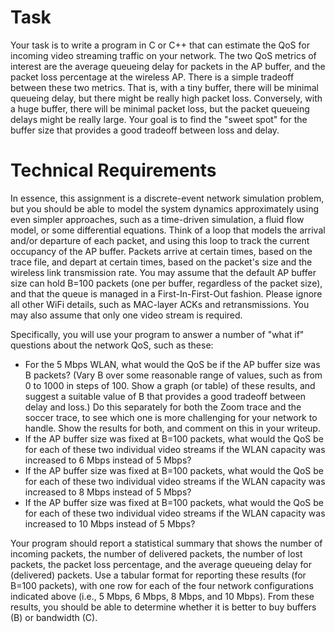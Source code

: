 # Task

Your task is to write a program in C or C++ that can estimate the QoS for incoming video streaming traffic on your network. The two QoS metrics of interest are the average queueing delay for packets in the AP buffer, and the packet loss percentage at the wireless AP. There is a simple tradeoff between these two metrics. That is, with a tiny buffer, there will be minimal queueing delay, but there might be really high packet loss. Conversely, with a huge buffer, there will be minimal packet loss, but the packet queueing delays might be really large. Your goal is to find the "sweet spot" for the buffer size that provides a good tradeoff between loss and delay.

# Technical Requirements

In essence, this assignment is a discrete-event network simulation problem, but you should be able to model the system dynamics approximately using even simpler approaches, such as a time-driven simulation, a fluid flow model, or some differential equations. Think of a loop that models the arrival and/or departure of each packet, and using this loop to track the current occupancy of the AP buffer. Packets arrive at certain times, based on the trace file, and depart at certain times, based on the packet's size and the wireless link transmission rate. You may assume that the default AP buffer size can hold B=100 packets (one per buffer, regardless of the packet size), and that the queue is managed in a First-In-First-Out fashion. Please ignore all other WiFi details, such as MAC-layer ACKs and retransmissions. You may also assume that only one video stream is required.

Specifically, you will use your program to answer a number of "what if" questions about the network QoS, such as these:

- For the 5 Mbps WLAN, what would the QoS be if the AP buffer size was B packets? (Vary B over some reasonable range of values, such as from 0 to 1000 in steps of 100. Show a graph (or table) of these results, and suggest a suitable value of B that provides a good tradeoff between delay and loss.) Do this separately for both the Zoom trace and the soccer trace, to see which one is more challenging for your network to handle. Show the results for both, and comment on this in your writeup.
- If the AP buffer size was fixed at B=100 packets, what would the QoS be for each of these two individual video streams if the WLAN capacity was increased to 6 Mbps instead of 5 Mbps?
- If the AP buffer size was fixed at B=100 packets, what would the QoS be for each of these two individual video streams if the WLAN capacity was increased to 8 Mbps instead of 5 Mbps?
- If the AP buffer size was fixed at B=100 packets, what would the QoS be for each of these two individual video streams if the WLAN capacity was increased to 10 Mbps instead of 5 Mbps?

Your program should report a statistical summary that shows the number of incoming packets, the number of delivered packets, the number of lost packets, the packet loss percentage, and the average queueing delay for (delivered) packets. Use a tabular format for reporting these results (for B=100 packets), with one row for each of the four network configurations indicated above (i.e., 5 Mbps, 6 Mbps, 8 Mbps, and 10 Mbps). From these results, you should be able to determine whether it is better to buy buffers (B) or bandwidth (C).
